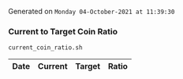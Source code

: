 Generated on `Monday 04-October-2021 at 11:39:30`

### Current to Target Coin Ratio
`current_coin_ratio.sh`

Date|Current|Target|Ratio
---|---|---|---
